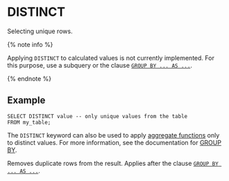 # DISTINCT

Selecting unique rows.

{% note info %}

Applying `DISTINCT` to calculated values is not currently implemented. For this purpose, use a subquery or the clause [`GROUP BY ... AS ...`](group-by.md).

{% endnote %}

## Example

```yql
SELECT DISTINCT value -- only unique values from the table
FROM my_table;
```

The `DISTINCT` keyword can also be used to apply [aggregate functions](../../builtins/aggregation.md) only to distinct values. For more information, see the documentation for [GROUP BY](group-by.md).

Removes duplicate rows from the result. Applies after the clause [`GROUP BY ... AS ...`](group-by.md).

